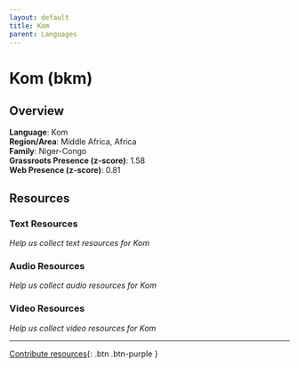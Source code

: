 ```yaml
---
layout: default
title: Kom
parent: Languages
---
```


# Kom (bkm)

## Overview

**Language**: Kom  
**Region/Area**: Middle Africa, Africa  
**Family**: Niger-Congo  
**Grassroots Presence (z-score)**: 1.58  
**Web Presence (z-score)**: 0.81  

## Resources

### Text Resources
*Help us collect text resources for Kom*

### Audio Resources
*Help us collect audio resources for Kom*

### Video Resources
*Help us collect video resources for Kom*

---

[Contribute resources](https://forms.office.com/e/1SfLJx3u1r){: .btn .btn-purple }
